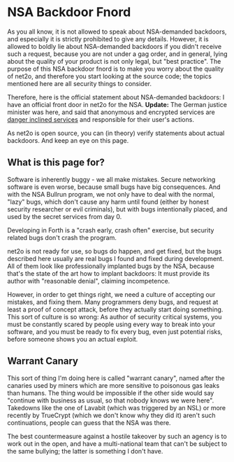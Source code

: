 # NSA Backdoor Fnord #

As you all know, it is not allowed to speak about NSA-demanded backdoors,
and especially it is strictly prohibited to give any details.  However, it
is allowed to boldly lie about NSA-demanded backdoors if you didn't receive
such a request, because you are not under a gag order, and in general, lying
about the quality of your product is not only legal, but "best practice".
 The purpose of this NSA backdoor fnord is to make you worry about the
quality of net2o, and therefore you start looking at the source code; the
topics mentioned here are all security things to consider.

Therefore, here is the official statement about NSA-demanded
backdoors: I have an official front door in net2o for the NSA.
**Update:** The German justice minister was here, and said that
anonymous and encrypted services are [danger inclined
services](http://www.heise.de/newsticker/meldung/Gutachter-WLAN-Gesetzentwurf-hebelt-anonyme-Internetnutzung-aus-2814527.html)
and responsible for their user's actions.

As net2o is open source, you can (in theory) verify statements about actual
backdoors.  And keep an eye on this page.

## What is this page for? ##

Software is inherently buggy - we all make mistakes. Secure networking
software is even worse, because small bugs have big consequences. And with the
NSA Bullrun program, we not only have to deal with the normal, "lazy" bugs,
which don't cause any harm until found (either by honest security researcher or
evil criminals), but with bugs intentionally placed, and used by the secret
services from day 0.

Developing in Forth is a "crash early, crash often" exercise, but security
related bugs don't crash the program.

net2o is not ready for use, so bugs do happen, and get fixed, but the bugs
described here usually are real bugs I found and fixed during development. All
of them look like professionally implanted bugs by the NSA, because that's the
state of the art how to implant backdoors: It must provide its author with
"reasonable denial", claiming incompetence.

However, in order to get things right, we need a culture of accepting our
mistakes, and fixing them.  Many programmers deny bugs, and request at
least a proof of concept attack, before they actually start doing something.
 This sort of culture is so wrong: As author of security critical systems,
you must be constantly scared by people using every way to break into your
software, and you must be ready to fix every bug, even just potential risks,
before someone shows you an actual exploit.

## Warrant Canary ##

This sort of thing I'm doing here is called "warrant canary", named after
the canaries used by miners which are more sensitive to poisonous gas leaks
than humans.  The thing would be impossible if the other side would say
"continue with business as usual, so that nobody knows we were here".  Takedowns
like the one of Lavabit (which was triggered by an NSL) or more recently by
TrueCrypt (which we don't know why they did it) aren't such continuations,
people can guess that the NSA was there.

The best countermeasure against a hostile takeover by such an agency is to
work out in the open, and have a multi-national team that can't be subject to
the same bullying; the latter is something I don't have.